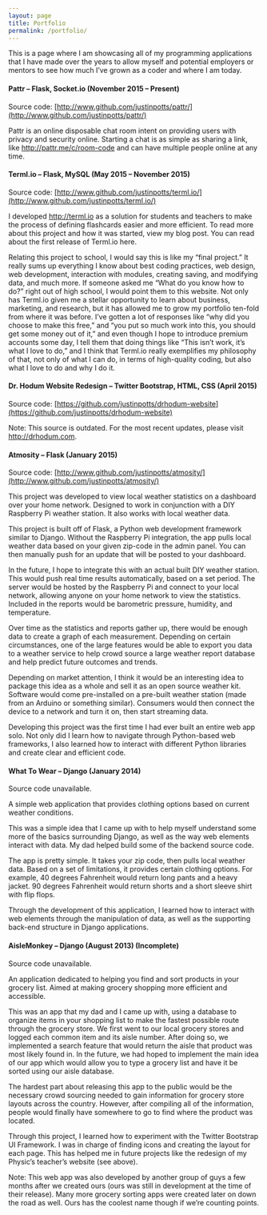 ```yaml
---
layout: page
title: Portfolio
permalink: /portfolio/
---
```


This is a page where I am showcasing all of my programming applications that I
have made over the years to allow myself and potential employers or mentors to
see how much I’ve grown as a coder and where I am today.

#### Pattr – Flask, Socket.io (November 2015 – Present)

Source code: [http://www.github.com/justinpotts/pattr/](http://www.github.com/justinpotts/pattr/)

Pattr is an online disposable chat room intent on providing users with privacy
and security online. Starting a chat is as simple as sharing a link, like
http://pattr.me/c/room-code and can have multiple people online at any time.

#### Terml.io – Flask, MySQL (May 2015 – November 2015)

Source code: [http://www.github.com/justinpotts/terml.io/](http://www.github.com/justinpotts/terml.io/)

I developed http://terml.io as a solution for students and teachers to make the
process of defining flashcards easier and more efficient. To read more about this
project and how it was started, view my blog post. You can read about the first
release of Terml.io here.

Relating this project to school, I would say this is like my “final project.” It
really sums up everything I know about best coding practices, web design, web
development, interaction with modules, creating saving, and modifying data, and
much more. If someone asked me “What do you know how to do?” right out of high
school, I would point them to this website. Not only has Terml.io given me a
stellar opportunity to learn about business, marketing, and research, but it has
allowed me to grow my portfolio ten-fold from where it was before. I’ve gotten a
lot of responses like “why did you choose to make this free,” and “you put so much
work into this, you should get some money out of it,” and even though I hope to
introduce premium accounts some day, I tell them that doing things like “This
isn’t work, it’s what I love to do,” and I think that Terml.io really exemplifies
my philosophy of that, not only of what I can do, in terms of high-quality coding,
but also what I love to do and why I do it.

#### Dr. Hodum Website Redesign – Twitter Bootstrap, HTML, CSS (April 2015)

Source code: [https://github.com/justinpotts/drhodum-website](https://github.com/justinpotts/drhodum-website)

Note: This source is outdated. For the most recent updates, please visit
http://drhodum.com.

#### Atmosity – Flask (January 2015)

Source code: [http://www.github.com/justinpotts/atmosity/](http://www.github.com/justinpotts/atmosity/)

This project was developed to view local weather statistics on a dashboard over
your home network. Designed to work in conjunction with a DIY Raspberry Pi weather
station. It also works with local weather data.

This project is built off of Flask, a Python web development framework similar to
Django. Without the Raspberry Pi integration, the app pulls local weather data
based on your given zip-code in the admin panel. You can then manually push for
an update that will be posted to your dashboard.

In the future, I hope to integrate this with an actual built DIY weather station.
This would push real time results automatically, based on a set period. The server
would be hosted by the Raspberry Pi and connect to your local network, allowing
anyone on your home network to view the statistics. Included in the reports would
be barometric pressure, humidity, and temperature.

Over time as the statistics and reports gather up, there would be enough data to
create a graph of each measurement. Depending on certain circumstances, one of
the large features would be able to export you data to a weather service to help
crowd source a large weather report database and help predict future outcomes and
trends.

Depending on market attention, I think it would be an interesting idea to package
this idea as a whole and sell it as an open source weather kit. Software would
come pre-installed on a pre-built weather station (made from an Arduino or
something similar). Consumers would then connect the device to a network and turn
it on, then start streaming data.

Developing this project was the first time I had ever built an entire web app
solo. Not only did I learn how to navigate through Python-based web frameworks,
I also learned how to interact with different Python libraries and create clear
and efficient code.

#### What To Wear – Django (January 2014)

Source code unavailable.

A simple web application that provides clothing options based on current weather
conditions.

This was a simple idea that I came up with to help myself understand some more
of the basics surrounding Django, as well as the way web elements interact with
data. My dad helped build some of the backend source code.

The app is pretty simple. It takes your zip code, then pulls local weather data.
Based on a set of limitations, it provides certain clothing options. For example,
40 degrees Fahrenheit would return long pants and a heavy jacket. 90 degrees
Fahrenheit would return shorts and a short sleeve shirt with flip flops.

Through the development of this application, I learned how to interact with web
elements through the manipulation of data, as well as the supporting back-end
structure in Django applications.

#### AisleMonkey – Django (August 2013) (Incomplete)

Source code unavailable.

An application dedicated to helping you find and sort products in your grocery
list. Aimed at making grocery shopping more efficient and accessible.

This was an app that my dad and I came up with, using a database to organize
items in your shopping list to make the fastest possible route through the
grocery store. We first went to our local grocery stores and logged each common
item and its aisle number. After doing so, we implemented a search feature that
would return the aisle that product was most likely found in. In the future, we
had hoped to implement the main idea of our app which would allow you to type a
grocery list and have it be sorted using our aisle database.

The hardest part about releasing this app to the public would be the necessary
crowd sourcing needed to gain information for grocery store layouts across the
country. However, after compiling all of the information, people would finally
have somewhere to go to find where the product was located.

Through this project, I learned how to experiment with the Twitter Bootstrap UI
Framework. I was in charge of finding icons and creating the layout for each page.
This has helped me in future projects like the redesign of my Physic’s teacher’s
website (see above).

Note: This web app was also developed by another group of guys a few months after
we created ours (ours was still in development at the time of their release). Many
more grocery sorting apps were created later on down the road as well. Ours has
the coolest name though if we’re counting points.
